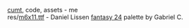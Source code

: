 [cumt](https://gitlab.com/ar-be/cumt), code, assets - me  
res/[m6x11.ttf](https://managore.itch.io/m6x11) - Daniel Lissen
[fantasy 24](https://lospec.com/palette-list/fantasy-24) palette by Gabriel C.
